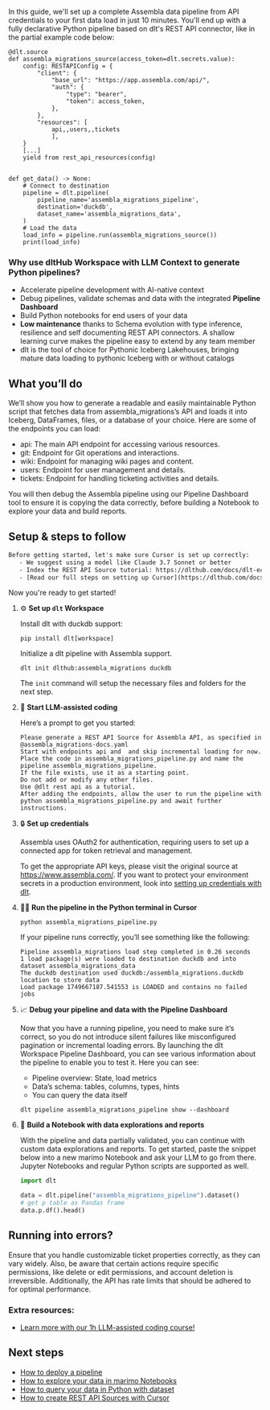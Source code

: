 In this guide, we'll set up a complete Assembla data pipeline from API credentials to your first data load in just 10 minutes. You'll end up with a fully declarative Python pipeline based on dlt's REST API connector, like in the partial example code below:

```python-outcome
@dlt.source
def assembla_migrations_source(access_token=dlt.secrets.value):
    config: RESTAPIConfig = {
        "client": {
            "base_url": "https://app.assembla.com/api/",
            "auth": {
                "type": "bearer",
                "token": access_token,
            },
        },
        "resources": [
            api,,users,,tickets
            ],
    }
    [...]
    yield from rest_api_resources(config)


def get_data() -> None:
    # Connect to destination
    pipeline = dlt.pipeline(
        pipeline_name='assembla_migrations_pipeline',
        destination='duckdb',
        dataset_name='assembla_migrations_data', 
    )
    # Load the data
    load_info = pipeline.run(assembla_migrations_source())
    print(load_info) 
```

### Why use dltHub Workspace with LLM Context to generate Python pipelines?

- Accelerate pipeline development with AI-native context
- Debug pipelines, validate schemas and data with the integrated **Pipeline Dashboard**
- Build Python notebooks for end users of your data
- **Low maintenance** thanks to Schema evolution with type inference, resilience and self documenting REST API connectors. A shallow learning curve makes the pipeline easy to extend by any team member
- dlt is the tool of choice for Pythonic Iceberg Lakehouses, bringing mature data loading to pythonic Iceberg with or without catalogs

## What you’ll do

We’ll show you how to generate a readable and easily maintainable Python script that fetches data from assembla_migrations’s API and loads it into Iceberg, DataFrames, files, or a database of your choice. Here are some of the endpoints you can load:

- api: The main API endpoint for accessing various resources.
- git: Endpoint for Git operations and interactions.
- wiki: Endpoint for managing wiki pages and content.
- users: Endpoint for user management and details.
- tickets: Endpoint for handling ticketing activities and details.

You will then debug the Assembla pipeline using our Pipeline Dashboard tool to ensure it is copying the data correctly, before building a Notebook to explore your data and build reports.

## Setup & steps to follow

```default
Before getting started, let's make sure Cursor is set up correctly:
   - We suggest using a model like Claude 3.7 Sonnet or better
   - Index the REST API Source tutorial: https://dlthub.com/docs/dlt-ecosystem/verified-sources/rest_api/ and add it to context as **@dlt rest api**
   - [Read our full steps on setting up Cursor](https://dlthub.com/docs/dlt-ecosystem/llm-tooling/cursor-restapi#23-configuring-cursor-with-documentation)
```

Now you're ready to get started!

1. ⚙️ **Set up `dlt` Workspace**
    
    Install dlt with duckdb support:
    ```shell
    pip install dlt[workspace]
    ```

    Initialize a dlt pipeline with Assembla support.
    ```shell
    dlt init dlthub:assembla_migrations duckdb
    ```

    The `init` command will setup the necessary files and folders for the next step.
    
2. 🤠 **Start LLM-assisted coding**
    
    Here’s a prompt to get you started:
    
    ```prompt
    Please generate a REST API Source for Assembla API, as specified in @assembla_migrations-docs.yaml 
    Start with endpoints api and  and skip incremental loading for now. 
    Place the code in assembla_migrations_pipeline.py and name the pipeline assembla_migrations_pipeline. 
    If the file exists, use it as a starting point. 
    Do not add or modify any other files. 
    Use @dlt rest api as a tutorial. 
    After adding the endpoints, allow the user to run the pipeline with python assembla_migrations_pipeline.py and await further instructions.
    ```

    
3. 🔒 **Set up credentials** 
    
    Assembla uses OAuth2 for authentication, requiring users to set up a connected app for token retrieval and management.
    
    To get the appropriate API keys, please visit the original source at https://www.assembla.com/.
    If you want to protect your environment secrets in a production environment, look into [setting up credentials with dlt](https://dlthub.com/docs/walkthroughs/add_credentials).
    
4. 🏃‍♀️ **Run the pipeline in the Python terminal in Cursor**
    
    ```shell
    python assembla_migrations_pipeline.py
    ```
    
    If your pipeline runs correctly, you’ll see something like the following:
    
    ```shell
    Pipeline assembla_migrations load step completed in 0.26 seconds
    1 load package(s) were loaded to destination duckdb and into dataset assembla_migrations_data
    The duckdb destination used duckdb:/assembla_migrations.duckdb location to store data
    Load package 1749667187.541553 is LOADED and contains no failed jobs
    ```
    
5. 📈 **Debug your pipeline and data with the Pipeline Dashboard**

    Now that you have a running pipeline, you need to make sure it’s correct, so you do not introduce silent failures like misconfigured pagination or incremental loading errors. By launching the dlt Workspace Pipeline Dashboard, you can see various information about the pipeline to enable you to test it. Here you can see:
    - Pipeline overview: State, load metrics
    - Data’s schema: tables, columns, types, hints
    - You can query the data itself
    
    ```shell
    dlt pipeline assembla_migrations_pipeline show --dashboard
    ```
    
6. 🐍 **Build a Notebook with data explorations and reports**

    With the pipeline and data partially validated, you can continue with custom data explorations and reports. To get started, paste the snippet below into a new marimo Notebook and ask your LLM to go from there. Jupyter Notebooks and regular Python scripts are supported as well.

    
    ```python
    import dlt

   data = dlt.pipeline("assembla_migrations_pipeline").dataset()
   # get p table as Pandas frame
   data.p.df().head()
    ```

## Running into errors?

Ensure that you handle customizable ticket properties correctly, as they can vary widely. Also, be aware that certain actions require specific permissions, like delete or edit permissions, and account deletion is irreversible. Additionally, the API has rate limits that should be adhered to for optimal performance.

### Extra resources:

- [Learn more with our 1h LLM-assisted coding course!](https://www.youtube.com/watch?v=GGid70rnJuM)

## Next steps

- [How to deploy a pipeline](https://dlthub.com/docs/walkthroughs/deploy-a-pipeline)
- [How to explore your data in marimo Notebooks](https://dlthub.com/docs/general-usage/dataset-access/marimo)
- [How to query your data in Python with dataset](https://dlthub.com/docs/general-usage/dataset-access/dataset)
- [How to create REST API Sources with Cursor](https://dlthub.com/docs/dlt-ecosystem/llm-tooling/cursor-restapi)